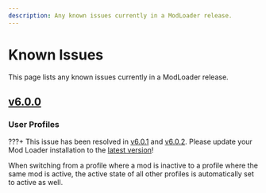 ```yaml
---
description: Any known issues currently in a ModLoader release.
---
```


# Known Issues
This page lists any known issues currently in a ModLoader release.

## [v6.0.0](https://github.com/GodotModding/godot-mod-loader/releases/tag/v6.0.0)
### User Profiles
???+ This issue has been resolved in [v6.0.1](https://github.com/GodotModding/godot-mod-loader/releases/tag/v6.0.1) and [v6.0.2](https://github.com/GodotModding/godot-mod-loader/releases/tag/v6.0.2). Please update your Mod Loader installation to the [latest version](https://github.com/GodotModding/godot-mod-loader/releases/)!

When switching from a profile where a mod is inactive to a profile where the same mod is active, the active state of all other profiles is automatically set to active as well.
